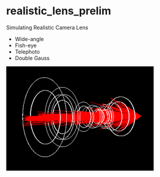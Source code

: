 realistic_lens_prelim
=====================

Simulating Realistic Camera Lens
* Wide-angle
* Fish-eye
* Telephoto
* Double Gauss

![alt](fisheye_rays.png)

